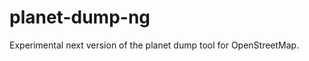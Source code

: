 planet-dump-ng
==============

Experimental next version of the planet dump tool for OpenStreetMap.
